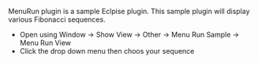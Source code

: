 
MenuRun plugin is a sample Eclpise plugin.  This sample plugin will display various Fibonacci sequences.

- Open using Window -> Show View -> Other 
		-> Menu Run Sample -> Menu Run View
- Click the drop down menu then choos your sequence
